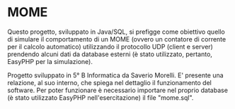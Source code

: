 # MOME
Questo progetto, sviluppato in Java/SQL, si prefigge come obiettivo quello di simulare il comportamento di un MOME (ovvero un contatore di corrente per il calcolo automatico) utilizzando il protocollo UDP (client e server) prendendo alcuni dati da database esterni (è stato utilizzato, pertanto, EasyPHP per la simulazione).

Progetto sviluppato in 5° B Informatica da Saverio Morelli.
E' presente una relazione, al suo interno, che spiega nel dettaglio il funzionamento del software.
Per poter funzionare è necessario importare nel proprio database (è stato utilizzato EasyPHP nell'esercitazione) il file "mome.sql".
